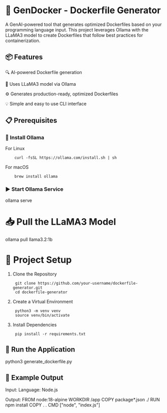 # 🐳 GenDocker - Dockerfile Generator

A GenAI-powered tool that generates optimized Dockerfiles based on your programming language input. This project leverages Ollama with the LLaMA3 model to create Dockerfiles that follow best practices for containerization.

## 📦 Features 

🔍 AI-powered Dockerfile generation

🧠 Uses LLaMA3 model via Ollama

⚙️ Generates production-ready, optimized Dockerfiles

💡 Simple and easy to use CLI interface

## 📋 Prerequisites

### 🐙 Install Ollama

For Linux

        curl -fsSL https://ollama.com/install.sh | sh

For macOS

        brew install ollama

### ▶️ Start Ollama Service


ollama serve

# 📥 Pull the LLaMA3 Model


ollama pull llama3.2:1b

# 🚀 Project Setup

1. Clone the Repository

        git clone https://github.com/your-username/dockerfile-generator.git
        cd dockerfile-generator

2. Create a Virtual Environment

        python3 -m venv venv
        source venv/bin/activate

3. Install Dependencies

        pip install -r requirements.txt

## 🧠 Run the Application

python3 generate_dockerfile.py

## 📄 Example Output

Input:
        Language: Node.js
        
Output:
        FROM node:18-alpine
        WORKDIR /app
        COPY package*.json ./
        RUN npm install
        COPY . .
        CMD ["node", "index.js"]





